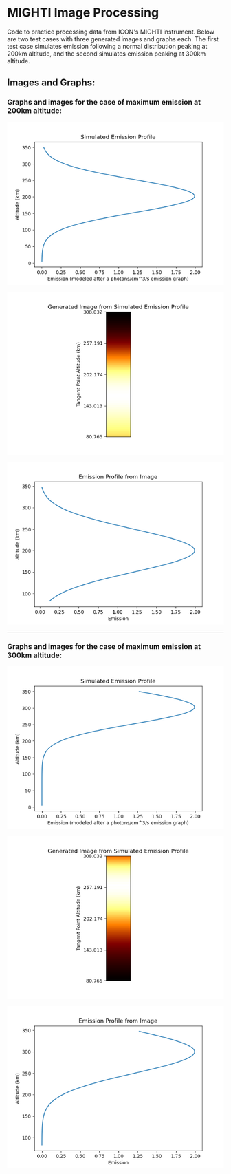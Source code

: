 # MIGHTI Image Processing

Code to practice processing data from ICON's MIGHTI instrument. Below are two test cases with three generated images and graphs each. The first test case simulates emission following a normal distribution peaking at 200km altitude, and the second simulates emission peaking at 300km altitude.

## Images and Graphs:

### Graphs and images for the case of maximum emission at 200km altitude:

![Simulated emission profile for 200km altitude peak emission](https://github.com/BrendenLech/mighti-image-processing/blob/main/graphs/Simulated%20Emission%20Profile%20(200km%20Peak).png?raw=true)

![Generated image from data for 200km altitude peak emission](https://github.com/BrendenLech/mighti-image-processing/blob/main/graphs/Simulated%20Image%20(200km%20Peak).png?raw=true)

![Generated emission from image for 200km altitude peak emission](https://github.com/BrendenLech/mighti-image-processing/blob/main/graphs/Simulated%20Emission%20Profile%20from%20Image%20(200km%20Peak).png?raw=true)

---

### Graphs and images for the case of maximum emission at 300km altitude:

![Simulated emission profile for 300km altitude peak emission](https://github.com/BrendenLech/mighti-image-processing/blob/main/graphs/Simulated%20Emission%20Profile%20(300km%20Peak).png?raw=true)

![Generated image from data for 300km altitude peak emission](https://github.com/BrendenLech/mighti-image-processing/blob/main/graphs/Simulated%20Image%20(300km%20Peak).png?raw=true)

![Generated emission from image for 300km altitude peak emission](https://github.com/BrendenLech/mighti-image-processing/blob/main/graphs/Simulated%20Emission%20Profile%20from%20Image%20(300km%20Peak).png?raw=true)
